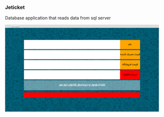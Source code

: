 ### Jeticket

Database application that reads data from sql server

![Application image](pictures/app.png)